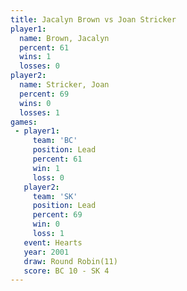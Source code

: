 ```yaml
---
title: Jacalyn Brown vs Joan Stricker
player1:              
  name: Brown, Jacalyn
  percent: 61         
  wins: 1             
  losses: 0           
player2:              
  name: Stricker, Joan
  percent: 69         
  wins: 0             
  losses: 1           
games:
 - player1:        
     team: 'BC'    
     position: Lead
     percent: 61   
     win: 1        
     loss: 0       
   player2:        
     team: 'SK'    
     position: Lead
     percent: 69   
     win: 0        
     loss: 1       
   event: Hearts        
   year: 2001           
   draw: Round Robin(11)
   score: BC 10 - SK 4  
---
```

